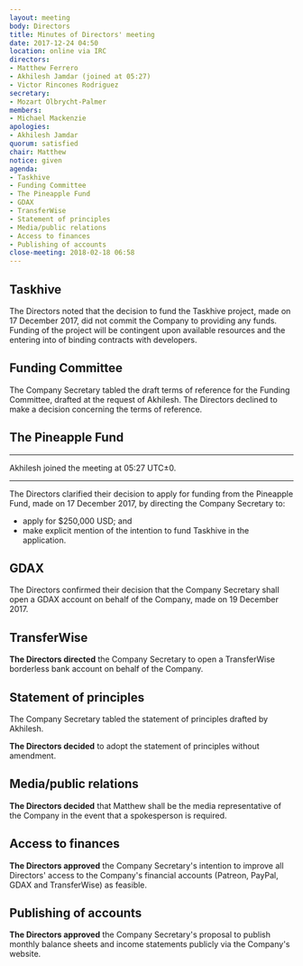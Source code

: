 ```yaml
---
layout: meeting
body: Directors
title: Minutes of Directors' meeting
date: 2017-12-24 04:50
location: online via IRC
directors:
- Matthew Ferrero
- Akhilesh Jamdar (joined at 05:27)
- Victor Rincones Rodriguez
secretary:
- Mozart Olbrycht-Palmer
members:
- Michael Mackenzie
apologies:
- Akhilesh Jamdar
quorum: satisfied
chair: Matthew
notice: given
agenda:
- Taskhive
- Funding Committee
- The Pineapple Fund
- GDAX
- TransferWise
- Statement of principles
- Media/public relations
- Access to finances
- Publishing of accounts
close-meeting: 2018-02-18 06:58
---
```


## Taskhive

The Directors noted that the decision to fund the Taskhive project, made on 17 December 2017, did not commit the Company to providing any funds. Funding of the project will be contingent upon available resources and the entering into of binding contracts with developers.

## Funding Committee

The Company Secretary tabled the draft terms of reference for the Funding Committee, drafted at the request of Akhilesh. The Directors declined to make a decision concerning the terms of reference.

## The Pineapple Fund

---

Akhilesh joined the meeting at 05:27 UTC±0.

---

The Directors clarified their decision to apply for funding from the Pineapple Fund, made on 17 December 2017, by directing the Company Secretary to:

- apply for $250,000 USD; and
- make explicit mention of the intention to fund Taskhive in the application.

## GDAX

The Directors confirmed their decision that the Company Secretary shall open a GDAX account on behalf of the Company, made on 19 December 2017.

## TransferWise

**The Directors directed** the Company Secretary to open a TransferWise borderless bank account on behalf of the Company.

## Statement of principles

The Company Secretary tabled the statement of principles drafted by Akhilesh.

**The Directors decided** to adopt the statement of principles without amendment.

## Media/public relations

**The Directors decided** that Matthew shall be the media representative of the Company in the event that a spokesperson is required.

## Access to finances

**The Directors approved** the Company Secretary's intention to improve all Directors' access to the Company's financial accounts (Patreon, PayPal, GDAX and TransferWise) as feasible.

## Publishing of accounts

**The Directors approved** the Company Secretary's proposal to publish monthly balance sheets and income statements publicly via the Company's website.
